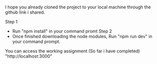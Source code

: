 I hope you already cloned the project to your local machine through the github link i shared. 

Step 1 
  - Run "npm install" in your command promt
Step 2
  - Once finished downloading the node modules, Run "npm run dev" in your command prompt.

You can access the working assignment (So far i have completed) "http://localhost:3000"
